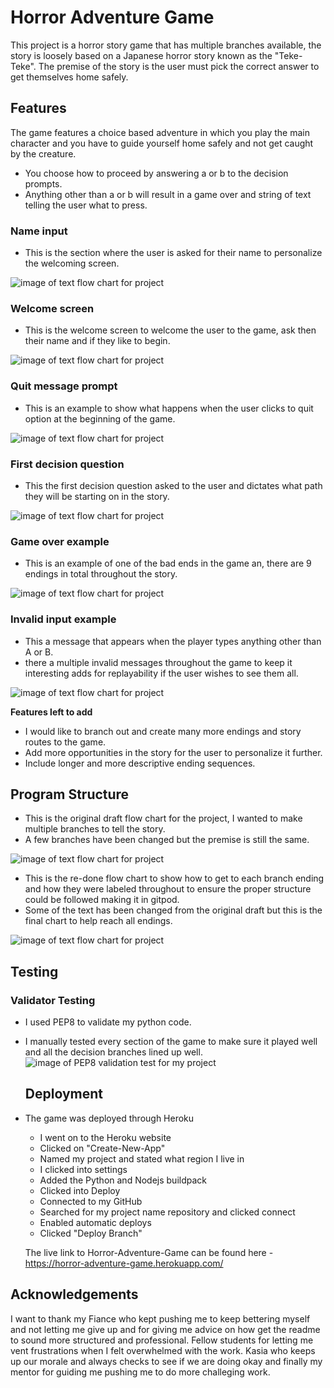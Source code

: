 # Horror Adventure Game
This project is a horror story game that has multiple branches available, the story is loosely based on a Japanese horror story known as the "Teke-Teke".
The premise of the story is the user must pick the correct answer to get themselves home safely.

## Features
The game features a choice based adventure in which you play the main character and you have to guide yourself home safely and not get caught by the creature.
- You choose how to proceed by answering a or b to the decision prompts.
- Anything other than a or b will result in a game over and string of text telling the user what to press.

### Name input
- This is the section where the user is asked for their name to personalize the welcoming screen.

![image of text flow chart for project](static/images-for-python-readme/name-input.JPG) 


### Welcome screen
- This is the welcome screen to welcome the user to the game, ask then their name and if they like to begin.

![image of text flow chart for project](static/images-for-python-readme/welcome-screen-for-user.JPG) 


### Quit message prompt
- This is an example to show what happens when the user clicks to quit option at the beginning of the game.

![image of text flow chart for project](static/images-for-python-readme/when-user-clicks-quit.JPG) 

### First decision question
- This the first decision question asked to the user and dictates what path they will be starting on in the story.

![image of text flow chart for project](static/images-for-python-readme/first-decison-branch.JPG)

### Game over example
- This is an example of one of the bad ends in the game an, there are 9 endings in total throughout the story.

![image of text flow chart for project](static/images-for-python-readme/game-over-example.JPG)

### Invalid input example
- This a message that appears when the player types anything other than A or B.
- there a multiple invalid messages throughout the game to keep it interesting adds for replayability if the user wishes to see them all.

![image of text flow chart for project](static/images-for-python-readme/invalid-input-message.JPG) 

 **Features left to add**
- I would like to branch out and create many more endings and story routes to the game.
- Add more opportunities in the story for the user to personalize it further.
- Include longer and more descriptive ending sequences.


## Program Structure

- This is the original draft flow chart for the project, I wanted to make multiple branches to tell the story.
- A few branches have been changed but the premise is still the same.

![image of text flow chart for project](static/images-for-python-readme/flow-chart-for-text.jpeg) 

- This is the re-done flow chart to show how to get to each branch ending and how they were labeled throughout to ensure the proper structure could be followed making it in gitpod.
- Some of the text has been changed from the original draft but this is the final chart to help reach all endings.

![image of text flow chart for project](static/images-for-python-readme/flow-chart-for-decisions-guide.jpeg) 


 ## Testing



### Validator Testing 

- I used PEP8 to validate my python code.
- I manually tested every section of the game to make sure it played well
  and all the decision branches lined up well. 
  ![image of PEP8 validation test for my project](static/images-for-python-readme/python-project-validation-image.JPG)
    

  ## Deployment 

- The game was deployed through Heroku 
  - I went on to the Heroku website 
  - Clicked on "Create-New-App"
  - Named my project and stated what region I live in
  - I clicked into settings 
  - Added the Python and Nodejs buildpack
  - Clicked into Deploy 
  - Connected to my GitHub
  - Searched for my project name repository and clicked connect
  - Enabled automatic deploys
  - Clicked "Deploy Branch" 

  The live link to Horror-Adventure-Game can be found here - https://horror-adventure-game.herokuapp.com/

## Acknowledgements

I want to thank my Fiance who kept pushing me to keep bettering myself and not letting me give up and for giving me advice on how get the readme to sound more structured and professional.
Fellow students for letting me vent frustrations when I felt overwhelmed with the work.
Kasia who keeps up our morale and always checks to see if we are doing okay and finally my mentor for guiding me pushing me to do more challeging work.





